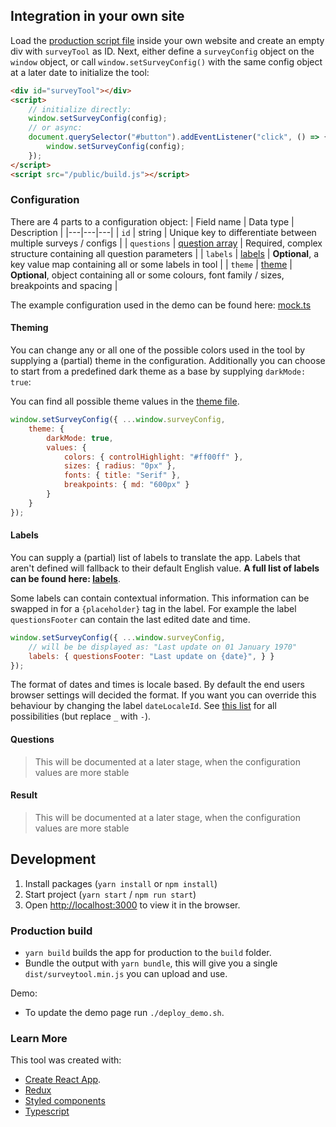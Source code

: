 
## Integration in your own site

Load the [production script file](https://github.com/tuur29/surveytool/releases) inside your own website and create an empty div with `surveyTool` as ID.
Next, either define a `surveyConfig` object on the `window` object, or call `window.setSurveyConfig()` with the same config object at a later date to initialize the tool:

```html
<div id="surveyTool"></div>
<script>
    // initialize directly:
    window.setSurveyConfig(config);
    // or async:
    document.querySelector("#button").addEventListener("click", () => {
        window.setSurveyConfig(config);
    });
</script>
<script src="/public/build.js"></script>
```

### Configuration

There are 4 parts to a configuration object:
| Field name | Data type | Description |
|---|---|---|
| `id` | string | Unique key to differentiate between multiple surveys / configs |
| `questions` | [question array](https://github.com/tuur29/surveytool/blob/master/src/types/QuestionTypes.ts) | Required, complex structure containing all question parameters |
| `labels` | [labels](https://github.com/tuur29/surveytool/blob/master/src/utils/labels.ts) | **Optional**, a key value map containing all or some labels in tool |
| `theme` | [theme](https://github.com/tuur29/surveytool/blob/master/src/utils/theme.ts) | **Optional**, object containing all or some colours, font family / sizes, breakpoints and spacing |

The example configuration used in the demo can be found here: [mock.ts](https://github.com/tuur29/surveytool/blob/master/src/utils/mock.ts)

#### Theming

You can change any or all one of the possible colors used in the tool by supplying a (partial) theme in the configuration. Additionally you can choose to start from a predefined dark theme as a base by supplying `darkMode: true`:

<!-- TODO: add list of all possible colours and their uses -->
You can find all possible theme values in the [theme file](https://github.com/tuur29/surveytool/blob/master/src/utils/theme.ts).

```js
window.setSurveyConfig({ ...window.surveyConfig,
    theme: {
        darkMode: true,
        values: {
            colors: { controlHighlight: "#ff00ff" },
            sizes: { radius: "0px" },
            fonts: { title: "Serif" },
            breakpoints: { md: "600px" }
        }
    }
});
```

#### Labels

You can supply a (partial) list of labels to translate the app. Labels that aren't defined will fallback to their default English value. **A full list of labels can be found here: [labels](https://github.com/tuur29/surveytool/blob/master/src/utils/labels.ts)**.

Some labels can contain contextual information. This information can be swapped in for a `{placeholder}` tag in the label. For example the label `questionsFooter` can contain the last edited date and time.

```js
window.setSurveyConfig({ ...window.surveyConfig,
    // will be be displayed as: "Last update on 01 January 1970"
    labels: { questionsFooter: "Last update on {date}", } }
});
```

The format of dates and times is locale based. By default the end users browser settings will decided the format. If you want you can override this behaviour by changing the label `dateLocaleId`. See [this list](https://github.com/umpirsky/locale-list/blob/master/data/en_US/locales.csv) for all possibilities (but replace `_` with `-`).

#### Questions

<!-- TODO: document questions configuration -->
> This will be documented at a later stage, when the configuration values are more stable

#### Result

<!-- TODO: document result configuration -->
> This will be documented at a later stage, when the configuration values are more stable

## Development

1. Install packages (`yarn install` or `npm install`)
2. Start project (`yarn start` / `npm run start`)
3. Open [http://localhost:3000](http://localhost:3000) to view it in the browser.

### Production build

- `yarn build` builds the app for production to the `build` folder.
- Bundle the output with `yarn bundle`, this will give you a single `dist/surveytool.min.js` you can upload and use.

Demo:

- To update the demo page run `./deploy_demo.sh`.

### Learn More

This tool was created with:

- [Create React App](https://facebook.github.io/create-react-app/docs/getting-started).
- [Redux](https://redux.js.org/introduction/getting-started)
- [Styled components](https://styled-components.com/docs)
- [Typescript](https://www.typescriptlang.org/docs/home.html)
